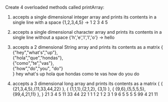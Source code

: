 Create 4 overloaded methods called printArray:

 1. accepts a single dimensional integer array and prints its contents in a single line with a space
      {1,2,3,4,5} -> 1 2 3 4 5

 2. accepts a single dimensional character array and prints its contents in a single line without a space
      {'h','e','l','l','o'} -> hello

 3. accepts a 2 dimensional String array and prints its contents as a matrix
     { {"hey","what's","up"},   
       {"hola","que","hondas"},    
       {"como","te","vas"},        
       {"how","do","you", "do"}    
     }
       hey what's up
       hola que hondas
       como te vas
       how do you do

 4. accepts a 3 dimensional long array and prints its contents as a matrix
    {
      { {21,3,4,5},{11,33,44,22} },
      { {1,1,1},{2,1,2}, {3,1} },
      { {9,6},{5,5,5,5}, {99,4,21,11} },
    }
        21 3 4 5 11 33 44 22 
        1 1 1 2 1 2 3 1 
        9 6 5 5 5 5 99 4 21 11
